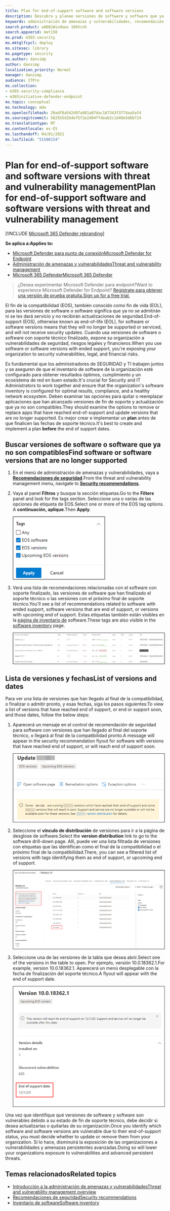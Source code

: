 ```yaml
---
title: Plan for end-of-support software and software versions
description: Descubra y planee versiones de software y software que ya no son compatibles y no recibirán actualizaciones de seguridad.
keywords: administración de amenazas y vulnerabilidades, recomendación de seguridad mdatp tvm, recomendación de ciberseguridad, recomendación de seguridad que se puede actuar
search.product: eADQiWindows 10XVcnh
search.appverid: met150
ms.prod: m365-security
ms.mktglfcycl: deploy
ms.sitesec: library
ms.pagetype: security
ms.author: dansimp
author: dansimp
localization_priority: Normal
manager: dansimp
audience: ITPro
ms.collection:
- m365-security-compliance
- m365initiative-defender-endpoint
ms.topic: conceptual
ms.technology: mde
ms.openlocfilehash: 29adf8a542d97a981a07dac167343f3774aa5af4
ms.sourcegitcommit: 582555d2b4ef5f2e2494ffdeab2c1d49e5d6b724
ms.translationtype: MT
ms.contentlocale: es-ES
ms.lasthandoff: 04/01/2021
ms.locfileid: "51500154"
---
```

# <a name="plan-for-end-of-support-software-and-software-versions-with-threat-and-vulnerability-management"></a><span data-ttu-id="96c75-104">Plan for end-of-support software and software versions with threat and vulnerability management</span><span class="sxs-lookup"><span data-stu-id="96c75-104">Plan for end-of-support software and software versions with threat and vulnerability management</span></span>

[!INCLUDE [Microsoft 365 Defender rebranding](../../includes/microsoft-defender.md)]

<span data-ttu-id="96c75-105">**Se aplica a:**</span><span class="sxs-lookup"><span data-stu-id="96c75-105">**Applies to:**</span></span>

- [<span data-ttu-id="96c75-106">Microsoft Defender para punto de conexión</span><span class="sxs-lookup"><span data-stu-id="96c75-106">Microsoft Defender for Endpoint</span></span>](https://go.microsoft.com/fwlink/?linkid=2154037)
- [<span data-ttu-id="96c75-107">Administración de amenazas y vulnerabilidades</span><span class="sxs-lookup"><span data-stu-id="96c75-107">Threat and vulnerability management</span></span>](next-gen-threat-and-vuln-mgt.md)
- [<span data-ttu-id="96c75-108">Microsoft 365 Defender</span><span class="sxs-lookup"><span data-stu-id="96c75-108">Microsoft 365 Defender</span></span>](https://go.microsoft.com/fwlink/?linkid=2118804)

><span data-ttu-id="96c75-109">¿Desea experimentar Microsoft Defender para endpoint?</span><span class="sxs-lookup"><span data-stu-id="96c75-109">Want to experience Microsoft Defender for Endpoint?</span></span> [<span data-ttu-id="96c75-110">Regístrate para obtener una versión de prueba gratuita.</span><span class="sxs-lookup"><span data-stu-id="96c75-110">Sign up for a free trial.</span></span>](https://www.microsoft.com/microsoft-365/windows/microsoft-defender-atp?ocid=docs-wdatp-portaloverview-abovefoldlink)

<span data-ttu-id="96c75-111">El fin de la compatibilidad (EOS), también conocido como fin de vida (EOL), para las versiones de software o software significa que ya no se admitirán ni se les dará servicio y no recibirán actualizaciones de seguridad.</span><span class="sxs-lookup"><span data-stu-id="96c75-111">End-of-support (EOS), otherwise known as end-of-life (EOL), for software or software versions means that they will no longer be supported or serviced, and will not receive security updates.</span></span> <span data-ttu-id="96c75-112">Cuando usa versiones de software o software con soporte técnico finalizado, expone su organización a vulnerabilidades de seguridad, riesgos legales y financieros.</span><span class="sxs-lookup"><span data-stu-id="96c75-112">When you use software or software versions with ended support, you're exposing your organization to security vulnerabilities, legal, and financial risks.</span></span>

<span data-ttu-id="96c75-113">Es fundamental que los administradores de SEGURIDAD y TI trabajen juntos y se aseguren de que el inventario de software de la organización esté configurado para obtener resultados óptimos, cumplimiento y un ecosistema de red en buen estado.</span><span class="sxs-lookup"><span data-stu-id="96c75-113">It's crucial for Security and IT Administrators to work together and ensure that the organization's software inventory is configured for optimal results, compliance, and a healthy network ecosystem.</span></span> <span data-ttu-id="96c75-114">Deben examinar las opciones para quitar o reemplazar aplicaciones que han alcanzado versiones de fin de soporte y actualización que ya no son compatibles.</span><span class="sxs-lookup"><span data-stu-id="96c75-114">They should examine the options to remove or replace apps that have reached end-of-support and update versions that are no longer supported.</span></span> <span data-ttu-id="96c75-115">Es mejor crear e implementar un **plan** antes de que finalicen las fechas de soporte técnico.</span><span class="sxs-lookup"><span data-stu-id="96c75-115">It's best to create and implement a plan **before** the end of support dates.</span></span>

## <a name="find-software-or-software-versions-that-are-no-longer-supported"></a><span data-ttu-id="96c75-116">Buscar versiones de software o software que ya no son compatibles</span><span class="sxs-lookup"><span data-stu-id="96c75-116">Find software or software versions that are no longer supported</span></span>

1. <span data-ttu-id="96c75-117">En el menú de administración de amenazas y vulnerabilidades, vaya a [**Recomendaciones de seguridad**](tvm-security-recommendation.md).</span><span class="sxs-lookup"><span data-stu-id="96c75-117">From the threat and vulnerability management menu, navigate to [**Security recommendations**](tvm-security-recommendation.md).</span></span>
2. <span data-ttu-id="96c75-118">Vaya al panel **Filtros** y busque la sección etiquetas.</span><span class="sxs-lookup"><span data-stu-id="96c75-118">Go to the **Filters** panel and look for the tags section.</span></span> <span data-ttu-id="96c75-119">Seleccione una o varias de las opciones de etiqueta de EOS.</span><span class="sxs-lookup"><span data-stu-id="96c75-119">Select one or more of the EOS tag options.</span></span> <span data-ttu-id="96c75-120">A **continuación, aplique**.</span><span class="sxs-lookup"><span data-stu-id="96c75-120">Then **Apply**.</span></span>

    ![Etiquetas de captura de pantalla que dicen software de EOS, versiones de EOS y próximas versiones de EOS.](images/tvm-eos-tag.png)

3. <span data-ttu-id="96c75-122">Verá una lista de recomendaciones relacionadas con el software con soporte finalizado, las versiones de software que han finalizado el soporte técnico o las versiones con el próximo final de soporte técnico.</span><span class="sxs-lookup"><span data-stu-id="96c75-122">You'll see a list of recommendations related to software with ended support, software versions that are end of support, or versions with upcoming end of support.</span></span> <span data-ttu-id="96c75-123">Estas etiquetas también están visibles en la [página de inventario de](tvm-software-inventory.md) software.</span><span class="sxs-lookup"><span data-stu-id="96c75-123">These tags are also visible in the [software inventory](tvm-software-inventory.md) page.</span></span>

    ![Recomendaciones con etiqueta EOS.](images/tvm-eos-tags-column.png)

## <a name="list-of-versions-and-dates"></a><span data-ttu-id="96c75-125">Lista de versiones y fechas</span><span class="sxs-lookup"><span data-stu-id="96c75-125">List of versions and dates</span></span>

<span data-ttu-id="96c75-126">Para ver una lista de versiones que han llegado al final de la compatibilidad, o finalizar o admitir pronto, y esas fechas, siga los pasos siguientes:</span><span class="sxs-lookup"><span data-stu-id="96c75-126">To view a list of versions that have reached end of support, or end or support soon, and those dates, follow the below steps:</span></span>

1. <span data-ttu-id="96c75-127">Aparecerá un mensaje en el control de recomendación de seguridad para software con versiones que han llegado al final del soporte técnico, o llegará al final de la compatibilidad pronto.</span><span class="sxs-lookup"><span data-stu-id="96c75-127">A message will appear in the security recommendation flyout for software with versions that have reached end of support, or will reach end of support soon.</span></span>

    ![Captura de pantalla del vínculo de distribución de versiones.](images/eos-upcoming-eos.png)

2. <span data-ttu-id="96c75-129">Seleccione el **vínculo de distribución** de versiones para ir a la página de desglose de software.</span><span class="sxs-lookup"><span data-stu-id="96c75-129">Select the **version distribution** link to go to the software drill-down page.</span></span> <span data-ttu-id="96c75-130">Allí, puede ver una lista filtrada de versiones con etiquetas que las identifican como el final de la compatibilidad o el próximo final de la compatibilidad.</span><span class="sxs-lookup"><span data-stu-id="96c75-130">There, you can see a filtered list of versions with tags identifying them as end of support, or upcoming end of support.</span></span>

    ![Captura de pantalla de la página de análisis de software con el software de fin de soporte técnico.](images/software-drilldown-eos.png)

3. <span data-ttu-id="96c75-132">Seleccione una de las versiones de la tabla que desea abrir.</span><span class="sxs-lookup"><span data-stu-id="96c75-132">Select one of the versions in the table to open.</span></span> <span data-ttu-id="96c75-133">Por ejemplo, versión 10.0.18362.1.</span><span class="sxs-lookup"><span data-stu-id="96c75-133">For example, version 10.0.18362.1.</span></span> <span data-ttu-id="96c75-134">Aparecerá un menú desplegable con la fecha de finalización del soporte técnico.</span><span class="sxs-lookup"><span data-stu-id="96c75-134">A flyout will appear with the end of support date.</span></span>

    ![Captura de pantalla de la fecha de finalización del soporte técnico.](images/version-eos-date.png)

<span data-ttu-id="96c75-136">Una vez que identifique qué versiones de software y software son vulnerables debido a su estado de fin de soporte técnico, debe decidir si desea actualizarlas o quitarlas de su organización.</span><span class="sxs-lookup"><span data-stu-id="96c75-136">Once you identify which software and software versions are vulnerable due to their end-of-support status, you must decide whether to update or remove them from your organization.</span></span> <span data-ttu-id="96c75-137">Si lo hace, disminuirá la exposición de las organizaciones a vulnerabilidades y amenazas persistentes avanzadas.</span><span class="sxs-lookup"><span data-stu-id="96c75-137">Doing so will lower your organizations exposure to vulnerabilities and advanced persistent threats.</span></span>

## <a name="related-topics"></a><span data-ttu-id="96c75-138">Temas relacionados</span><span class="sxs-lookup"><span data-stu-id="96c75-138">Related topics</span></span>

- [<span data-ttu-id="96c75-139">Introducción a la administración de amenazas y vulnerabilidades</span><span class="sxs-lookup"><span data-stu-id="96c75-139">Threat and vulnerability management overview</span></span>](next-gen-threat-and-vuln-mgt.md)
- [<span data-ttu-id="96c75-140">Recomendaciones de seguridad</span><span class="sxs-lookup"><span data-stu-id="96c75-140">Security recommendations</span></span>](tvm-security-recommendation.md)
- [<span data-ttu-id="96c75-141">Inventario de software</span><span class="sxs-lookup"><span data-stu-id="96c75-141">Software inventory</span></span>](tvm-software-inventory.md)
